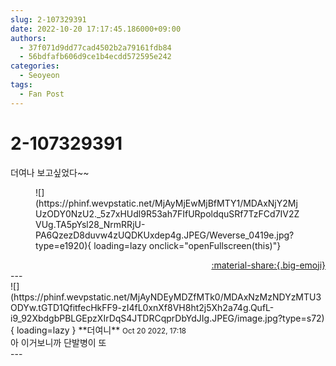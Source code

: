 ```yaml
---
slug: 2-107329391
date: 2022-10-20 17:17:45.186000+09:00
authors:
  - 37f071d9dd77cad4502b2a79161fdb84
  - 56bdfafb606d9ce1b4ecdd572595e242
categories:
  - Seoyeon
tags:
  - Fan Post
---
```


# 2-107329391

<div class="post-container" markdown="1">
<div class="content-container md-sidebar__scrollwrap" markdown="1">

더여나 보고싶었다~~ 
<figure markdown="1">
![](https://phinf.wevpstatic.net/MjAyMjEwMjBfMTY1/MDAxNjY2MjUzODY0NzU2._5z7xHUdl9R53ah7FIfURpoldquSRf7TzFCd7IV2ZVUg.TA5pYsl28_NrmRRjU-PA6QzezD8duvw4zUQDKUxdep4g.JPEG/Weverse_0419e.jpg?type=e1920){ loading=lazy onclick="openFullscreen(this)"}
</figure>


</div>
</div>

<div style="text-align: right;" markdown="1">
<a href="https://weverse.io/fromis9/fanpost/2-107329391" style="text-align: right;">:material-share:{.big-emoji}</a>
</div>
---

<div class="comments-container md-sidebar__scrollwrap" markdown="1">
<div class="comment" markdown="1">
<div class='id-container' markdown="1">
![](https://phinf.wevpstatic.net/MjAyNDEyMDZfMTk0/MDAxNzMzNDYzMTU3ODYw.tGTD1QfitfecHkFF9-zI4fL0xnXf8VH8ht2j5Xh2a74g.QufL-i9_92XbdgbPBLGEpzXIrDqS4JTDRCqprDbYdJIg.JPEG/image.jpg?type=s72){ loading=lazy }
**<span class="artist">더여니</span>** <small>Oct 20 2022, 17:18</small><br>
</div>
<div class='comment-body' markdown="1">
아 이거보니까 단발병이 또
</div>
</div>
</div>
---
